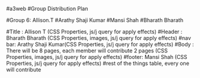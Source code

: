#a3web
#Group Distribution Plan 


#Group 6: Allison.T
          #Arathy Shaji Kumar 
          #Mansi Shah
          #Bharath Bharath



          
#Title : Allison T (CSS Properties, js/j query for apply effects)
#Header : Bharath Bharath (CSS Properties, images, js/j query for apply effects)
#nav bar: Arathy Shaji Kumar(CSS Properties, js/j query for apply effects)
#Body : There will be 8 pages, each member will contribute 2 pages (CSS Properties, images, js/j query for apply effects)
#footer: Mansi Shah (CSS Properties, js/j query for apply effects)
#rest of the things table, every one will contribute


